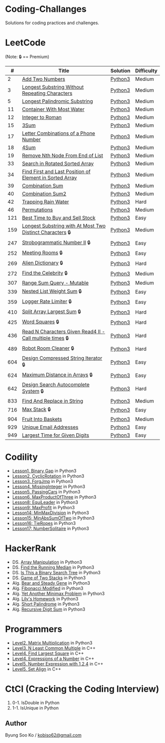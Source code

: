 Coding-Challanges
=================
Solutions for coding practices and challenges.

# LeetCode
(Note: :lock: == Premium)

\# | Title | Solution | Difficulty
-- | -- | -- | --
2 | [Add Two Numbers](https://leetcode.com/problems/add-two-numbers/) | [Python3](./LeetCode/2.Add_Two_Numbers.py) | Medium
3 | [Longest Substring Without Repeating Characters](https://leetcode.com/problems/longest-substring-without-repeating-characters/) | [Python3](./LeetCode/3.Longest_Substring_Without_Repeating_Characters.py) | Medium
5 | [Longest Palindromic Substring](https://leetcode.com/problems/longest-palindromic-substring/) | [Python3](./LeetCode/5.Longest_Palindromic_Substring.py) | Medium
11 | [Container With Most Water](https://leetcode.com/problems/container-with-most-water/) | [Python3](./LeetCode/11.Container_With_Most_Water.py) | Medium
12 | [Integer to Roman](https://leetcode.com/problems/integer-to-roman/) | [Python3](./LeetCode/12.Integer_to_Roman.py) | Medium
15 | [3Sum](https://leetcode.com/problems/3sum/) | [Python3](./LeetCode/15.3Sum.py) | Medium
17 | [Letter Combinations of a Phone Number](https://leetcode.com/problems/letter-combinations-of-a-phone-number/) | [Python3](./LeetCode/17.Letter_Combinations_of_a_Phone_Number.py) | Medium
18 | [4Sum](https://leetcode.com/problems/4sum/) | [Python3](./LeetCode/18.4Sum.py) | Medium
19 | [Remove Nth Node From End of List](https://leetcode.com/problems/remove-nth-node-from-end-of-list/) | [Python3](./LeetCode/19.Remove_Nth_Node_From_End_of_List.py) | Medium
33 | [Search in Rotated Sorted Array](https://leetcode.com/problems/search-in-rotated-sorted-array/) | [Python3](./LeetCode/33.Search_in_Rotated_Sorted_Array.py) | Medium
34 | [Find First and Last Position of Element in Sorted Array](https://leetcode.com/problems/find-first-and-last-position-of-element-in-sorted-array) | [Python3](./LeetCode/34.Find_First_and_Last_Position_of_Element_in_Sorted_Array.py) | Medium
39 | [Combination Sum](https://leetcode.com/problems/combination-sum) | [Python3](./LeetCode/39.Combination_Sum.py) | Medium
40 | [Combination Sum2](https://leetcode.com/problems/combination-sum-ii/) | [Python3](./LeetCode/40.Combination_Sum2.py) | Medium
42 | [Trapping Rain Water](https://leetcode.com/problems/trapping-rain-water/) | [Python3](./LeetCode/42.Trapping_Rain_Water.py) | Hard
46 | [Permutations](https://leetcode.com/problems/permutations/) | [Python3](./LeetCode/46.Permutations.py) | Medium
121 | [Best Time to Buy and Sell Stock](https://leetcode.com/problems/best-time-to-buy-and-sell-stock/) | [Python3](./LeetCode/121.Best_Time_to_Buy_and_Sell_Stock.py) | Easy
159 | [Longest Substring with At Most Two Distinct Characters](https://leetcode.com/problems/longest-substring-with-at-most-two-distinct-characters/) :lock: | [Python3](./LeetCode/159.Longest_Substring_with_At_Most_Two_Distinct_Characters.py) | Medium
247 | [Strobogrammatic Number II](https://leetcode.com/problems/strobogrammatic-number-ii/) :lock: | [Python3](./LeetCode/247.Strobogrammatic_Number_2.py) | Easy
252 | [Meeting Rooms](https://leetcode.com/problems/meeting-rooms/) :lock: | [Python3](./LeetCode/252.Meeting_Rooms.py) | Easy
269 | [Alien Dictionary](https://leetcode.com/problems/alien-dictionary/) :lock: | [Python3](./LeetCode/269.Alien_Dictionary.py) | Hard
272 | [Find the Celebrity](https://leetcode.com/problems/find-the-celebrity/) :lock: | [Python3](./LeetCode/277.Find_the_Celebrity.py) | Medium
307 | [Range Sum Query - Mutable](https://leetcode.com/problems/range-sum-query-mutable/) | [Python3](./LeetCode/307.Range_Sum_Query-Mutable.py) | Medium
339 | [Nested List Weight Sum](https://leetcode.com/problems/nested-list-weight-sum/) :lock: | [Python3](./LeetCode/339.Nested_List_Weight_Sum.py) | Easy
359 | [Logger Rate Limiter](https://leetcode.com/problems/logger-rate-limiter/) :lock: | [Python3](./LeetCode/359.Logger_Rate_Limiter.py) | Easy
410 | [Split Array Largest Sum](https://leetcode.com/problems/split-array-largest-sum/) :lock: | [Python3](./LeetCode/410.Split_Array_Largest_Sum.py) | Hard
425 | [Word Squares](https://leetcode.com/problems/word-squares/) :lock: | [Python3](./LeetCode/425.Word_Squares.py) | Hard
436 | [Read N Characters Given Read4 II - Call multiple times](https://leetcode.com/problems/read-n-characters-given-read4-ii-call-multiple-times/) :lock: | [Python3](./LeetCode/436.Read_N_Characters_Given_Read4_II_Call_Multiple_Times.py) | Hard
489 | [Robot Room Cleaner](https://leetcode.com/problems/robot-room-cleaner/) :lock: | [Python3](./LeetCode/489.Robot_Room_Cleaner.py) | Hard
604 | [Design Compressed String Iterator](https://leetcode.com/problems/design-compressed-string-iterator/) :lock: | [Python3](./LeetCode/604.Design_Compressed_String_Iterator.py) | Easy
624 | [Maximum Distance in Arrays](https://leetcode.com/problems/maximum-distance-in-arrays/) :lock: | [Python3](./LeetCode/624.Maximum_Distance_in_Arrays.py) | Easy
642 | [Design Search Autocomplete System](https://leetcode.com/problems/design-search-autocomplete-system/) :lock: | [Python3](./LeetCode/642.Design_Search_Autocomplete_System.py) | Hard
833 | [Find And Replace in String](https://leetcode.com/problems/find-and-replace-in-string/) | [Python3](./LeetCode/833.Find_And_Replace_in_String.py) | Medium
716 | [Max Stack](https://leetcode.com/problems/max-stack/) :lock: | [Python3](./LeetCode/716.Max_Stack.py) | Easy
904 | [Fruit Into Baskets](https://leetcode.com/problems/fruit-into-baskets/) | [Python3](./LeetCode/904.Fruit_Into_Baskets.py) | Medium
929 | [Unique Email Addresses](https://leetcode.com/problems/unique-email-addresses/) | [Python3](./LeetCode/929.Unique_Email_Addresses.py) | Easy
949 | [Largest Time for Given Digits](https://leetcode.com/problems/largest-time-for-given-digits/) | [Python3](./LeetCode/949.Largest_Time_for_Given_Digits.py) | Easy

# Codility
- [Lesson1. Binary Gap](https://codility.com/programmers/lessons/1-iterations/binary_gap/start/) in Python3
- [Lesson2. CyclicRotation](https://codility.com/programmers/lessons/2-arrays/cyclic_rotation/start/) in Python3
- [Lesson3. ForgJmp](https://codility.com/programmers/lessons/3-time_complexity/frog_jmp/start/) in Python3
- [Lesson4. MissingInteger](https://codility.com/programmers/lessons/4-counting_elements/missing_integer/start/) in Python3
- [Lesson5. PassingCars](https://codility.com/programmers/lessons/5-prefix_sums/passing_cars/start/) in Python3
- [Lesson6. MaxProductOfThree](https://app.codility.com/programmers/lessons/6-sorting/max_product_of_three/start/) in Python3
- [Lesson8: EquiLeader](https://app.codility.com/programmers/lessons/8-leader/equi_leader/start/) in Python3
- [Lesson9: MaxProfit](https://app.codility.com/programmers/lessons/9-maximum_slice_problem/max_profit/) in Python3
- [Lesson14: MinMaxDivision](https://app.codility.com/programmers/lessons/14-binary_search_algorithm/min_max_division/) in Python3
- [Lesson15: MinAbsSumOfTwo](https://app.codility.com/programmers/lessons/15-caterpillar_method/min_abs_sum_of_two/start/) in Python3
- [Lesson16: TieRopes](https://app.codility.com/programmers/lessons/16-greedy_algorithms/tie_ropes/) in Python3
- [Lesson17: NumberSolitaire](https://app.codility.com/programmers/lessons/17-dynamic_programming/number_solitaire/) in Python3

# HackerRank
- DS. [Array Manipulation](https://www.hackerrank.com/challenges/crush/problem) in Python3
- DS. [Find the Running Median](https://www.hackerrank.com/challenges/find-the-running-median/problem) in Python3
- DS. [Is This a Binary Search Tree](https://www.hackerrank.com/challenges/is-binary-search-tree/problem) in Python3
- DS. [Game of Two Stacks](https://www.hackerrank.com/challenges/game-of-two-stacks/problem) in Python3
- Alg. [Bear and Steady Gene](https://www.hackerrank.com/challenges/bear-and-steady-gene/problem) in Python3
- Alg. [Fibonacci Modified](https://www.hackerrank.com/challenges/fibonacci-modified/problem) in Python3
- Alg. [Yet Another Minimax Problem](https://www.hackerrank.com/challenges/yet-another-minimax-problem/problem) in Python3
- Alg. [Lily's Homework](https://www.hackerrank.com/challenges/lilys-homework/problem) in Python3
- Alg. [Short Palindrome](https://www.hackerrank.com/challenges/short-palindrome/problem) in Python3
- Alg. [Recursive Digit Sum](https://www.hackerrank.com/challenges/recursive-digit-sum/problem) in Python3

# Programmers
- [Level2. Matrix Multiplication](https://programmers.co.kr/learn/challenge_codes/140) in Python3
- [Level3. N Least Common Multiple](https://programmers.co.kr/learn/challenge_codes/152) in C++
- [Level4. Find Largest Square](https://programmers.co.kr/learn/challenge_codes/187) in C++
- [Level4. Expressions of a Number](https://programmers.co.kr/learn/challenge_codes/156) in C++
- [Level5. Number Expression with 1,2,4](https://programmers.co.kr/learn/challenge_codes/158) in C++
- [Level5. Set Align](https://programmers.co.kr/learn/challenge_codes/159) in C++

# CtCI (Cracking the Coding Interview)
1. 0-1. IsDouble in Python
2. 1-1. IsUnique in Python

## Author
Byung Soo Ko / kobiso62@gmail.com
